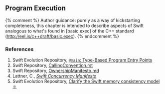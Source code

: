 ---
---

## Program Execution

{% comment %}
Author guidance: purely as a way of kickstarting completeness, this chapter
is intended to describe aspects of Swift analogous to what's found in 
[basic.exec] of the C++ standard (http://eel.is/c++draft/basic.exec).
{% endcomment %}

### References

1. Swift Evolution Repository, [`@main`: Type-Based Program Entry Points](https://github.com/apple/swift-evolution/blob/master/proposals/0281-main-attribute.md)
1. Swift Repository, [CallingConvention.rst](https://github.com/apple/swift/blob/master/docs/ABI/CallingConvention.rst)
1. Swift Repository, [OwnershipManifesto.md](https://github.com/apple/swift/blob/master/docs/OwnershipManifesto.md)
1. Lattner, C., [*Swift Concurrency Manifesto*](https://gist.github.com/lattner/31ed37682ef1576b16bca1432ea9f782#part-2-actors-eliminating-shared-mutable-state)
1. Swift Evolution Repository, [Clarify the Swift memory consistency model ⚛︎](https://github.com/apple/swift-evolution/blob/master/proposals/0282-atomics.md)
